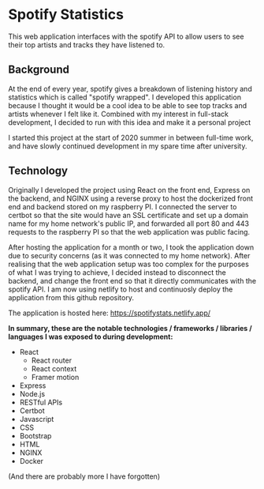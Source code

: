 # Spotify Statistics

This web application interfaces with the spotify API to allow users to see their top artists and tracks they have listened to.

## Background 

At the end of every year, spotify gives a breakdown of listening history and statistics which is called "spotify wrapped". I developed this application because I thought
it would be a cool idea to be able to see top tracks and artists whenever I felt like it. Combined with my interest in full-stack development,
I decided to run with this idea and make it a personal project

I started this project at the start of 2020 summer in between full-time work, and have slowly continued development in my spare time after university. 

## Technology

Originally I developed the project using React on the front end, Express on the backend, and NGINX using a reverse proxy to host the dockerized front end and backend stored on my raspberry PI.
I connected the server to certbot so that the site would have an SSL certificate and set up a domain name for my home network's public IP, and forwarded all port 80 and 443 requests to the raspberry PI so that the web application was public facing.

After hosting the application for a month or two, I took the application down due to security concerns (as it was connected to my home network).
After realising that the web application setup was too complex for the purposes of what I was trying to achieve, I decided instead to disconnect the backend, and change the front end so that it directly communicates with the spotify API. 
I am now using netlify to host and continuosly deploy the application from this github repository.

The application is hosted here: https://spotifystats.netlify.app/

**In summary, these are the notable technologies / frameworks / libraries / languages I was exposed to during development:**
* React
  * React router
  * React context
  * Framer motion
* Express
* Node.js
* RESTful APIs
* Certbot
* Javascript
* CSS
* Bootstrap
* HTML
* NGINX
* Docker

(And there are probably more I have forgotten)

